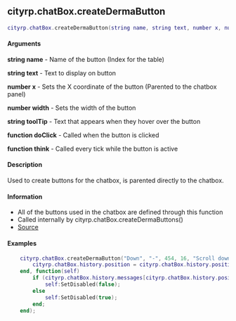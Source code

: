 
## cityrp.chatBox.createDermaButton

```lua
cityrp.chatBox.createDermaButton(string name, string text, number x, number width, string toolTip, function doClick, function think)
```

#### Arguments
**string name** - Name of the button (Index for the table)

**string text** - Text to display on button

**number x**  - Sets the X coordinate of the button (Parented to the chatbox panel)

**number width** - Sets the width of the button

**string toolTip** - Text that appears when they hover over the button

**function doClick** - Called when the button is clicked

**function think** - Called every tick while the button is active

#### Description
Used to create buttons for the chatbox, is parented directly to the chatbox.

#### Information
* All of the buttons used in the chatbox are defined through this function
* Called internally by cityrp.chatBox.createDermaButtons()
* [Source](https://app.assembla.com/spaces/roleplaygamemode/subversion/source/HEAD/gamemode/core/libraries/cl_chatbox.lua#ln241)

#### Examples
```lua
    cityrp.chatBox.createDermaButton("Down", "-", 454, 16, "Scroll down the message area.", function()
        cityrp.chatBox.history.position = cityrp.chatBox.history.position + 1;
    end, function(self)
        if (cityrp.chatBox.history.messages[cityrp.chatBox.history.position + 1]) then
            self:SetDisabled(false);
        else
            self:SetDisabled(true);
        end;
    end);
```
